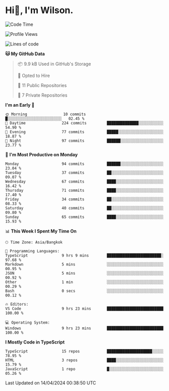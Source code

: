# Hi👋, I'm Wilson.
<!--START_SECTION:waka-->
![Code Time](http://img.shields.io/badge/Code%20Time-1%2C281%20hrs%202%20mins-blue)

![Profile Views](http://img.shields.io/badge/Profile%20Views-0-blue)

![Lines of code](https://img.shields.io/badge/From%20Hello%20World%20I%27ve%20Written-188.1%20thousand%20lines%20of%20code-blue)

**🐱 My GitHub Data** 

> 📦 9.9 kB Used in GitHub's Storage 
 > 
> 💼 Opted to Hire
 > 
> 📜 11 Public Repositories 
 > 
> 🔑 7 Private Repositories 
 > 
**I'm an Early 🐤** 

```text
🌞 Morning                10 commits          █░░░░░░░░░░░░░░░░░░░░░░░░   02.45 % 
🌆 Daytime                224 commits         ██████████████░░░░░░░░░░░   54.90 % 
🌃 Evening                77 commits          █████░░░░░░░░░░░░░░░░░░░░   18.87 % 
🌙 Night                  97 commits          ██████░░░░░░░░░░░░░░░░░░░   23.77 % 
```
📅 **I'm Most Productive on Monday** 

```text
Monday                   94 commits          ██████░░░░░░░░░░░░░░░░░░░   23.04 % 
Tuesday                  37 commits          ██░░░░░░░░░░░░░░░░░░░░░░░   09.07 % 
Wednesday                67 commits          ████░░░░░░░░░░░░░░░░░░░░░   16.42 % 
Thursday                 71 commits          ████░░░░░░░░░░░░░░░░░░░░░   17.40 % 
Friday                   34 commits          ██░░░░░░░░░░░░░░░░░░░░░░░   08.33 % 
Saturday                 40 commits          ██░░░░░░░░░░░░░░░░░░░░░░░   09.80 % 
Sunday                   65 commits          ████░░░░░░░░░░░░░░░░░░░░░   15.93 % 
```


📊 **This Week I Spent My Time On** 

```text
🕑︎ Time Zone: Asia/Bangkok

💬 Programming Languages: 
TypeScript               9 hrs 9 mins        ████████████████████████░   97.68 % 
Markdown                 5 mins              ░░░░░░░░░░░░░░░░░░░░░░░░░   00.95 % 
JSON                     5 mins              ░░░░░░░░░░░░░░░░░░░░░░░░░   00.92 % 
Other                    1 min               ░░░░░░░░░░░░░░░░░░░░░░░░░   00.29 % 
Bash                     0 secs              ░░░░░░░░░░░░░░░░░░░░░░░░░   00.12 % 

🔥 Editors: 
VS Code                  9 hrs 23 mins       █████████████████████████   100.00 % 

💻 Operating System: 
Windows                  9 hrs 23 mins       █████████████████████████   100.00 % 
```

**I Mostly Code in TypeScript** 

```text
TypeScript               15 repos            ████████████████████░░░░░   78.95 % 
HTML                     3 repos             ████░░░░░░░░░░░░░░░░░░░░░   15.79 % 
JavaScript               1 repo              █░░░░░░░░░░░░░░░░░░░░░░░░   05.26 % 
```




 Last Updated on 14/04/2024 00:38:50 UTC
<!--END_SECTION:waka-->
